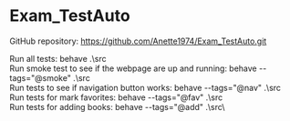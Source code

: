# Exam_TestAuto

GitHub repository: https://github.com/Anette1974/Exam_TestAuto.git

Run all tests: behave .\src\
Run smoke test to see if the webpage are up and running: behave --tags="@smoke" .\src\
Run tests to see if navigation button works: behave --tags="@nav" .\src\
Run tests for mark favorites: behave --tags="@fav" .\src\
Run tests for adding books: behave --tags="@add" .\src\
